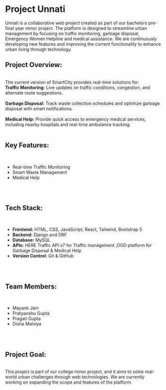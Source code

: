 # Project Unnati
Unnati is a collaborative web project created as part of our bachelors pre-final year minor project. The platform is designed to streamline urban management by focusing on traffic monitoring, garbage disposal, Emergency Women Helpline and medical assistance. We are continuously developing new features and improving the current functionality to enhance urban living through technology.
<br>

## Project Overview:
<br>
The current version of SmartCity provides real-time solutions for:
<br>
<strong>Traffic Monitoring:</strong> Live updates on traffic conditions, congestion, and alternate route suggestions.
<br><br>
<strong>Garbage Disposal:</strong> Track waste collection schedules and optimize garbage disposal with smart notifications.
<br><br>
<strong>Medical Help:</strong> Provide quick access to emergency medical services, including nearby hospitals and real-time ambulance tracking.
<br><br>

## Key Features:
<br>
<ul>
<li>Real-time Traffic Monitoring</li>
<li>Smart Waste Management</li>
<li>Medical Help</li>
</ul>
<br><br>

## Tech Stack:
<br>
<ul>
<li><strong>Frontend:</strong> HTML, CSS, JavaScript, React, Tailwind, Bootstrap 5</li>
<li><strong>Backend:</strong> Django and DRF</li>
<li><strong>Database:</strong> MySQL</li>
<li><strong>APIs:</strong> HERE Traffic API v7 for Traffic management ,OGD platform for Garbage Disposal & Medical Help </li>
<li><strong>Version Control:</strong> Git & GitHub</li>
</ul>
<br><br>

## Team Members:
<br>
<ul>
  <li>Mayank Jain</li>
  <li>Pratyanshu Gupta</li>
  <li>Pragati Gupta</li>
  <li>Disha Malviya</li>
</ul>
<br><br>

## Project Goal:
<br>
This project is part of our college minor project, and it aims to solve real-world urban challenges through web technologies. We are currently working on expanding the scope and features of the platform.
